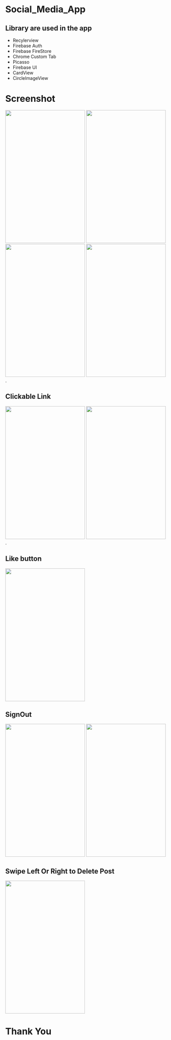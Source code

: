 Social_Media_App
================
## Library are used in the app
- Recylerview
- Firebase Auth
- Firebase FireStore
- Chrome Custom Tab
- Picasso
- Firebase UI
- CardView
- CircleImageView
# Screenshot
   <img src="https://i.imgur.com/gKMjVLF.jpg" width="250" height="418"> <img src="https://i.imgur.com/swuwCp6.jpg" width="250" height="418"> <img src="https://i.imgur.com/iMhF7cO.jpg" width="250" height="418"> <img src="https://i.imgur.com/eEKuJRU.jpg" width="250" height="418">.
## Clickable Link 
  <img src="https://i.imgur.com/swuwCp6.jpg" width="250" height="418">  <img src="https://i.imgur.com/B3WP05B.jpg" width="250" height="418"> .
  
## Like button
   <img src="https://i.imgur.com/swuwCp6.jpg" width="250" height="418">
   
## SignOut
   <img src="https://i.imgur.com/YkuZrFW.jpg" width="250" height="418">  <img src="https://i.imgur.com/mmexUwf.jpg" width="250" height="418">
   
## Swipe Left Or Right to Delete Post
   <img src="https://i.imgur.com/WkWSVHI.jpg" width="250" height="418">

Thank You
=========
